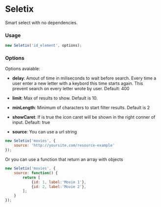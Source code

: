 # Seletix
Smart select with no dependencies.

### Usage
```js
new Seletix('id_element', options);
```

### Options
Options avaiable:
- **delay**:
 Amout of time in miliseconds to wait before search.
Every time a user enter a new letter with a keybord this time starts again. This prevent search on every letter wrote by user. Default: 400

- **limit**:
Max of results to show.
Default is 10.

- **minLength**:
Minimum of characters to start filter results.
Default is 2

- **showCaret**: 
If is true the icon caret will be shown in the right conner of input.
Default: true

- **source**:
You can use a url string
```js
new Seletix('movies', {
    source: 'http://yoursite.com/resource-example'
});
```

Or you can use a function that return an array with objects

```js
new Seletix('movies', {
    source: function() {
        return [
            {id: 1, label:'Movie 1'},
            {id: 2, label:'Movie 2'},
        ];
    }
});
```
